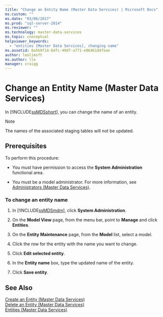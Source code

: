 ```yaml
---
title: "Change an Entity Name (Master Data Services) | Microsoft Docs"
ms.custom: ""
ms.date: "03/06/2017"
ms.prod: "sql-server-2014"
ms.reviewer: ""
ms.technology: master-data-services
ms.topic: conceptual
helpviewer_keywords: 
  - "entities [Master Data Services], changing name"
ms.assetid: 6a5b9f14-6dfc-49d7-a771-e96461d4feae
author: leolimsft
ms.author: lle
manager: craigg
---
```

# Change an Entity Name (Master Data Services)
  In [!INCLUDE[ssMDSshort](../includes/ssmdsshort-md.md)], you can change the name of an entity.  
  
> [!NOTE]  
>  The names of the associated staging tables will not be updated.  
  
## Prerequisites  
 To perform this procedure:  
  
-   You must have permission to access the **System Administration** functional area.  
  
-   You must be a model administrator. For more information, see [Administrators &#40;Master Data Services&#41;](administrators-master-data-services.md).  
  
### To change an entity name  
  
1.  In [!INCLUDE[ssMDSmdm](../includes/ssmdsmdm-md.md)], click **System Administration**.  
  
2.  On the **Model View** page, from the menu bar, point to **Manage** and click **Entities**.  
  
3.  On the **Entity Maintenance** page, from the **Model** list, select a model.  
  
4.  Click the row for the entity with the name you want to change.  
  
5.  Click **Edit selected entity**.  
  
6.  In the **Entity name** box, type the updated name of the entity.  
  
7.  Click **Save entity**.  
  
## See Also  
 [Create an Entity &#40;Master Data Services&#41;](create-an-entity-master-data-services.md)   
 [Delete an Entity &#40;Master Data Services&#41;](delete-an-entity-master-data-services.md)   
 [Entities &#40;Master Data Services&#41;](entities-master-data-services.md)  
  
  
